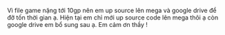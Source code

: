 Vì file game nặng tới 10gp nên em up source lên mega và google drive để đỡ tốn thời gian ạ.
Hiện tại em chỉ mới up source code lên mega thôi ạ còn google drive em bổ sung sau ạ. Em cảm ơn thầy !
